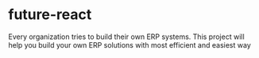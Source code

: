 # future-react
Every organization tries to build their own ERP systems. This project will help you build your own ERP solutions with most efficient and easiest way
